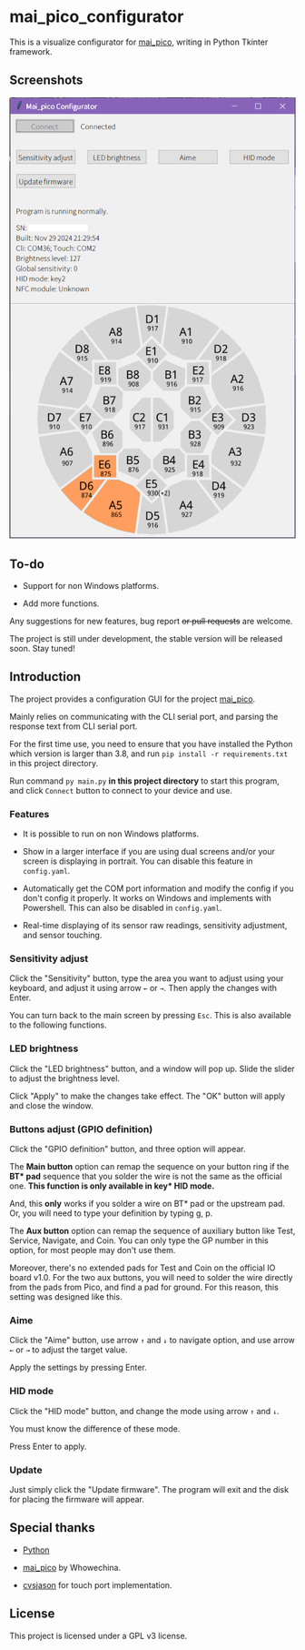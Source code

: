 # mai_pico_configurator

This is a visualize configurator for [mai_pico](https://github.com/whowechina/mai_pico), writing in Python Tkinter framework.

## Screenshots

![](images/app-screenshot.png)

## To-do

- Support for non Windows platforms.

- Add more functions.

Any suggestions for new features, bug report ~~or pull requests~~ are welcome.

The project is still under development, the stable version will be released soon. Stay tuned!

## Introduction

The project provides a configuration GUI for the project [mai_pico](https://github.com/whowechina/mai_pico).

Mainly relies on communicating with the CLI serial port, and parsing the response text from CLI serial port.

For the first time use, you need to ensure that you have installed the Python which version is larger than 3.8, and run `pip install -r requirements.txt` in this project directory.

Run command `py main.py` **in this project directory** to start this program, and click `Connect` button to connect to your device and use.

### Features

- It is possible to run on non Windows platforms.

- Show in a larger interface if you are using dual screens and/or your screen is displaying in portrait. You can disable this feature in `config.yaml`.

- Automatically get the COM port information and modify the config if you don't config it properly. It works on Windows and implements with Powershell. This can also be disabled in `config.yaml`.

- Real-time displaying of its sensor raw readings, sensitivity adjustment, and sensor touching.

### Sensitivity adjust

Click the "Sensitivity" button, type the area you want to adjust using your keyboard, and adjust it using arrow `←` or `→`. Then apply the changes with Enter.

You can turn back to the main screen by pressing `Esc`. This is also available to the following functions.

### LED brightness

Click the "LED brightness" button, and a window will pop up. Slide the slider to adjust the brightness level.

Click "Apply" to make the changes take effect. The "OK" button will apply and close the window.

### Buttons adjust (GPIO definition)

Click the "GPIO definition" button, and three option will appear.

The **Main button** option can remap the sequence on your button ring if the <b>BT* pad</b> sequence that you solder the wire is not the same as the official one. <b>This function is only available in key* HID mode.</b>

And, this **only** works if you solder a wire on BT* pad or the upstream pad. Or, you will need to type your definition by typing g, p.

The **Aux button** option can remap the sequence of auxiliary button like Test, Service, Navigate, and Coin. You can only type the GP number in this option, for most people may don't use them.

Moreover, there's no extended pads for Test and Coin on the official IO board v1.0. For the two aux buttons, you will need to solder the wire directly from the pads from Pico, and find a pad for ground. For this reason, this setting was designed like this.

### Aime

Click the "Aime" button, use arrow `↑` and `↓` to navigate option, and use arrow `←` or `→` to adjust the target value.

Apply the settings by pressing Enter.

### HID mode

Click the "HID mode" button, and change the mode using arrow `↑` and `↓`.

You must know the difference of these mode.

Press Enter to apply.

### Update

Just simply click the "Update firmware". The program will exit and the disk for placing the firmware will appear.

## Special thanks

- [Python](https://python.org)

- [mai_pico](https://github.com/whowechina/mai_pico) by Whowechina.

- [cvsjason](https://github.com/cvsjason) for touch port implementation.

## License

This project is licensed under a GPL v3 license.
